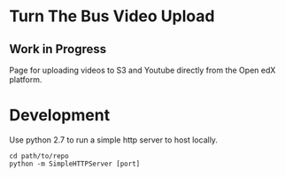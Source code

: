 # Turn The Bus Video Upload
## Work in Progress
Page for uploading videos to S3 and Youtube directly from the Open edX platform.

# Development
Use python 2.7 to run a simple http server to host locally.
```
cd path/to/repo
python -m SimpleHTTPServer [port]
```
